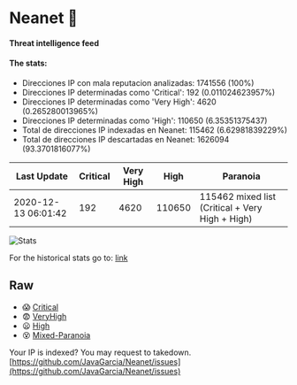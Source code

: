 # Neanet :hocho:
#### Threat intelligence feed
#### The stats:

- Direcciones IP con mala reputacion analizadas: 1741556 (100%)
- Direcciones IP determinadas como 'Critical':  192 (0.011024623957%)
- Direcciones IP determinadas como 'Very High':  4620 (0.265280013965%)
- Direcciones IP determinadas como 'High':  110650 (6.35351375437)
- Total de direcciones IP indexadas en Neanet:  115462 (6.62981839229%)
- Total de direcciones IP descartadas en Neanet:  1626094 (93.3701816077%)

| Last Update | Critical | Very High | High | Paranoia |
| --- | --- | --- | --- | --- |
| 2020-12-13 06:01:42 | 192 | 4620 | 110650 | 115462 mixed list (Critical + Very High + High)|

![Stats](https://docs.google.com/spreadsheets/d/e/2PACX-1vSnaNMIXVabIpDJjufMlzH7poXnshF3mgd8Is1g9ytUEzVsP5my4Trn8f-xkoLLQ38xpL3HtmUexLo6/pubchart?oid=501124687&format=image)

For the historical stats go to: [link](/stats.csv)
## Raw
- :scream: [Critical](https://raw.githubusercontent.com/JavaGarcia/Neanet/master/blacklists/neanet_critical.txt)
- :fearful: [VeryHigh](https://raw.githubusercontent.com/JavaGarcia/Neanet/master/blacklists/neanet_veryHigh.txtt)
- :frowning: [High](https://raw.githubusercontent.com/JavaGarcia/Neanet/master/blacklists/neanet_high.txt)
- :dizzy_face: [Mixed-Paranoia](https://raw.githubusercontent.com/JavaGarcia/Neanet/master/blacklists/neanet_all.txt)


Your IP is indexed? You may request to takedown. [https://github.com/JavaGarcia/Neanet/issues](https://github.com/JavaGarcia/Neanet/issues)





















































































































































































































































































































































































































































































































































































































































































































































































































































































































































































































































































































































































































































































































































































































































































































































































































































































































































































































































































































































































































































































































































































































































































































































































































































































































































































































































































































































































































































